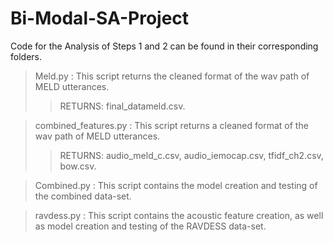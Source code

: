 # Bi-Modal-SA-Project
Code for the Analysis of Steps 1 and 2 can be found in their corresponding folders. 

> Meld.py : This script returns the cleaned format of the wav path of MELD utterances.  
>> RETURNS: final_datameld.csv.  

> combined_features.py : This script returns a cleaned format of the wav path of MELD utterances.    
>> RETURNS: audio_meld_c.csv, audio_iemocap.csv, tfidf_ch2.csv, bow.csv.  

> Combined.py : This script contains the model creation and testing of the combined data-set.  
    
> ravdess.py : This script contains the acoustic feature creation, as well as model creation and testing of the RAVDESS data-set.
  


